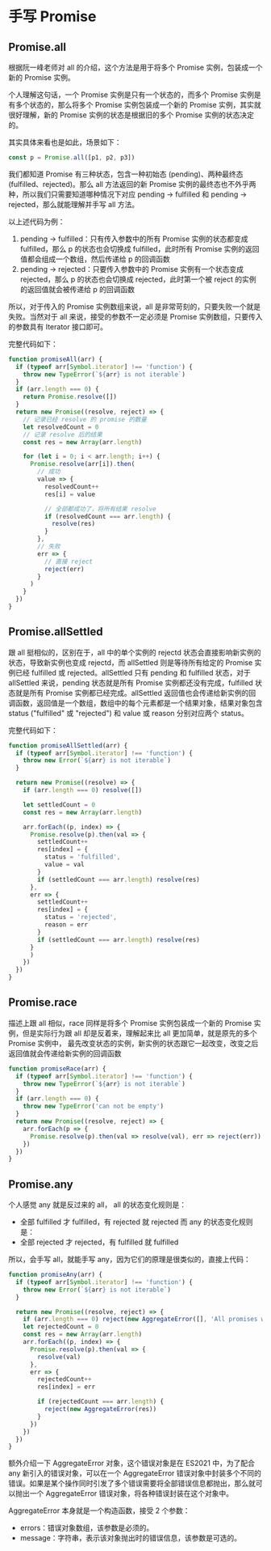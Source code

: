# 手写 Promise

## Promise.all

根据阮一峰老师对 all 的介绍，这个方法是用于将多个 Promise 实例，包装成一个新的 Promise 实例。

个人理解这句话，一个 Promise 实例是只有一个状态的，而多个 Promise 实例是有多个状态的，那么将多个 Promise 实例包装成一个新的 Promise 实例，其实就很好理解，新的 Promise 实例的状态是根据旧的多个 Promise 实例的状态决定的。

其实具体来看也是如此，场景如下：

```javascript
const p = Promise.all([p1, p2, p3])
```

我们都知道 Promise 有三种状态，包含一种初始态 (pending)、两种最终态 (fulfilled、rejected)。那么 all 方法返回的新 Promise 实例的最终态也不外乎两种，所以我们只需要知道哪种情况下对应 pending -> fulfilled 和 pending -> rejected，那么就能理解并手写 all 方法。

以上述代码为例：
1. pending -> fulfilled：只有传入参数中的所有 Promise 实例的状态都变成 fulfilled，那么 p 的状态也会切换成 fulfilled，此时所有 Promise 实例的返回值都会组成一个数组，然后传递给 p 的回调函数
2. pending -> rejected：只要传入参数中的 Promise 实例有一个状态变成 rejected，那么 p 的状态也会切换成 rejected，此时第一个被 reject 的实例的返回值就会被传递给 p 的回调函数

所以，对于传入的 Promise 实例数组来说，all 是非常苛刻的，只要失败一个就是失败。当然对于 all 来说，接受的参数不一定必须是 Promise 实例数组，只要传入的参数具有 Iterator 接口即可。

完整代码如下：
```javascript
function promiseAll(arr) {
  if (typeof arr[Symbol.iterator] !== 'function') {
    throw new TypeError(`${arr} is not iterable`)
  }
  if (arr.length === 0) {
    return Promise.resolve([])
  }
  return new Promise((resolve, reject) => {
    // 记录已经 resolve 的 promise 的数量
    let resolvedCount = 0
    // 记录 resolve 后的结果
    const res = new Array(arr.length)

    for (let i = 0; i < arr.length; i++) {
      Promise.resolve(arr[i]).then(
        // 成功
        value => {
          resolvedCount++
          res[i] = value

          // 全部都成功了，将所有结果 resolve
          if (resolvedCount === arr.length) {
            resolve(res)
          }
        }, 
        // 失败
        err => {
          // 直接 reject
          reject(err)
        }
      )
    }
  })
}
```

## Promise.allSettled

跟 all 挺相似的，区别在于，all 中的单个实例的 rejectd 状态会直接影响新实例的状态，导致新实例也变成 rejectd，而 allSettled 则是等待所有给定的 Promise 实例已经 fulfilled 或 rejected。allSettled 只有 pending 和 fulfilled 状态，对于 allSettled 来说，pending 状态就是所有 Promise 实例都还没有完成，fulfilled 状态就是所有 Promise 实例都已经完成。allSettled 返回值也会传递给新实例的回调函数，返回值是一个数组，数组中的每个元素都是一个结果对象，结果对象包含 status ("fulfilled" 或 "rejected") 和 value 或 reason 分别对应两个 status。

完整代码如下：

```javascript
function promiseAllSettled(arr) {
  if (typeof arr[Symbol.iterator] !== 'function') {
    throw new Error(`${arr} is not iterable`)
  }

  return new Promise((resolve) => {
    if (arr.length === 0) resolve([])

    let settledCount = 0
    const res = new Array(arr.length)

    arr.forEach((p, index) => {
      Promise.resolve(p).then(val => {
        settledCount++
        res[index] = {
          status = 'fulfilled',
          value = val
        }
        if (settledCount === arr.length) resolve(res)
      },
      err => {
        settledCount++
        res[index] = {
          status = 'rejected',
          reason = err
        }
        if (settledCount === arr.length) resolve(res)
      }
      )
    })
  })
}
```

## Promise.race

描述上跟 all 相似，race 同样是将多个 Promise 实例包装成一个新的 Promise 实例，但是实际行为跟 all 却是反着来，理解起来比 all 更加简单，就是原先的多个 Promise 实例中，
最先改变状态的实例，新实例的状态跟它一起改变，改变之后返回值就会传递给新实例的回调函数

```javascript
function promiseRace(arr) {
  if (typeof arr[Symbol.iterator] !== 'function') {
    throw new TypeError(`${arr} is not iterable`)
  }
  if (arr.length === 0) {
    throw new TypeError('can not be empty')
  }
  return new Promise((resolve, reject) => {
    arr.forEach(p => {
      Promise.resolve(p).then(val => resolve(val), err => reject(err))
    })
  })
}
```

## Promise.any

个人感觉 any 就是反过来的 all， all 的状态变化规则是：
- 全部 fulfilled 才 fulfilled，有 rejected 就 rejected
而 any 的状态变化规则是：
- 全部 rejected 才 rejected，有 fulfilled 就 fulfilled

所以，会手写 all，就能手写 any，因为它们的原理是很类似的，直接上代码：

```javascript
function promiseAny(arr) {
  if (typeof arr[Symbol.iterator] !== 'function') {
    throw new Error(`${arr} is not iterable`)
  }

  return new Promise((resolve, reject) => {
    if (arr.length === 0) reject(new AggregateError([], 'All promises were rejected'))
    let rejectedCount = 0
    const res = new Array(arr.length)
    arr.forEach((p, index) => {
      Promise.resolve(p).then(val => {
        resolve(val)
      },
      err => {
        rejectedCount++
        res[index] = err

        if (rejectedCount === arr.length) {
          reject(new AggregateError(res))
        }
      })
    })
  })
}
```

额外介绍一下 AggregateError 对象，这个错误对象是在 ES2021 中，为了配合 any 新引入的错误对象，可以在一个 AggregateError 错误对象中封装多个不同的错误。如果是某个操作同时引发了多个错误需要将全部错误信息都抛出，那么就可以抛出一个 AggregateError 错误对象，将各种错误封装在这个对象中。

AggregateError 本身就是一个构造函数，接受 2 个参数：
- errors：错误对象数组，该参数是必须的。
- message：字符串，表示该对象抛出时的错误信息，该参数是可选的。